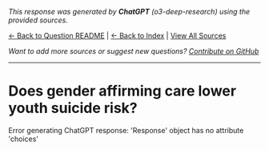 <!-- 
Generated by: chatgpt
Model: o3-deep-research
Prompt type: sources
Generated at: 2025-06-26T20:17:06.117454
-->

*This response was generated by **ChatGPT** (o3-deep-research) using the provided sources.*

[← Back to Question README](README.md) | [← Back to Index](../README.md) | [View All Sources](../allsources.md)

*Want to add more sources or suggest new questions? [Contribute on GitHub](https://github.com/justinwest/SuggestedSources)*

---

# Does gender affirming care lower youth suicide risk?

Error generating ChatGPT response: 'Response' object has no attribute 'choices'